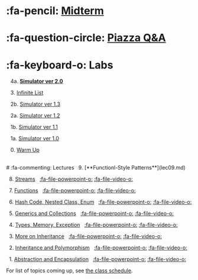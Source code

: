 # :fa-pencil: [Midterm](midterm.md)

# :fa-question-circle: [Piazza Q&A](https://piazza.com/class/jcaaskvbs754wh)

# :fa-keyboard-o: Labs

&nbsp;&nbsp; 4a. [**Simulator ver 2.0**](lab4a.md)

&nbsp;&nbsp; 3. [Infinite List](lab3.md)

&nbsp;&nbsp; 2b. [Simulator ver 1.3](lab2b.md)

&nbsp;&nbsp; 2a. [Simulator ver 1.2](lab2a.md)

&nbsp;&nbsp; 1b. [Simulator ver 1.1](lab1b.md)

&nbsp;&nbsp; 1a. [Simulator ver 1.0](lab1a.md)

&nbsp;&nbsp; 0. [Warm Up](lab0.md)

<br>
# :fa-commenting: Lectures
&nbsp;&nbsp;9. [**Functionl-Style Patterns**](lec09.md) 

&nbsp;&nbsp;8. [Streams](lec08.md) &nbsp;&nbsp;[:fa-file-powerpoint-o:](https://www.comp.nus.edu.sg/~cs2030/1718-s2/cs2030-lec08.pdf) [:fa-file-video-o:](https://vimeo.com/261451705)

&nbsp;&nbsp;7. [Functions](lec07.md) &nbsp;&nbsp;[:fa-file-powerpoint-o:](https://www.comp.nus.edu.sg/~cs2030/1718-s2/cs2030-lec07.pdf) [:fa-file-video-o:](https://vimeo.com/260526994)

&nbsp;&nbsp;6. [Hash Code, Nested Class, Enum](lec06.md) &nbsp;&nbsp;[:fa-file-powerpoint-o:](https://www.comp.nus.edu.sg/~cs2030/1718-s2/cs2030-lec06.pdf) [:fa-file-video-o:](https://vimeo.com/257099007)

&nbsp;&nbsp;5. [Generics and Collections](lec05.md) &nbsp;&nbsp;[:fa-file-powerpoint-o:](https://www.comp.nus.edu.sg/~cs2030/1718-s2/cs2030-lec05.pdf) [:fa-file-video-o:](https://vimeo.com/255840375)

&nbsp;&nbsp;4. [Types, Memory, Exception](lec04.md) &nbsp;&nbsp;[:fa-file-powerpoint-o:](https://www.comp.nus.edu.sg/~cs2030/1718-s2/cs2030-lec04.pdf) [:fa-file-video-o:](https://vimeo.com/254977762)

&nbsp;&nbsp;3. [More on Inheritance](lec03.md) &nbsp;&nbsp;[:fa-file-powerpoint-o:](https://www.comp.nus.edu.sg/~cs2030/1718-s2/cs2030-lec03.pdf) [:fa-file-video-o:](https://vimeo.com/253957708)

&nbsp;&nbsp;2. [Inheritance and Polymorphism](lec02.md) &nbsp;&nbsp;[:fa-file-powerpoint-o:](https://www.comp.nus.edu.sg/~cs2030/1718-s2/cs2030-lec02.pdf) [:fa-file-video-o:](https://vimeo.com/252845876)

&nbsp;&nbsp;1. [Abstraction and Encapsulation](lec01.md) &nbsp;&nbsp;[:fa-file-powerpoint-o:](https://www.comp.nus.edu.sg/~cs2030/1718-s2/cs2030-lec01.pdf) [:fa-file-video-o:](https://vimeo.com/251766531)

For list of topics coming up, see [the class schedule](schedule.md).
